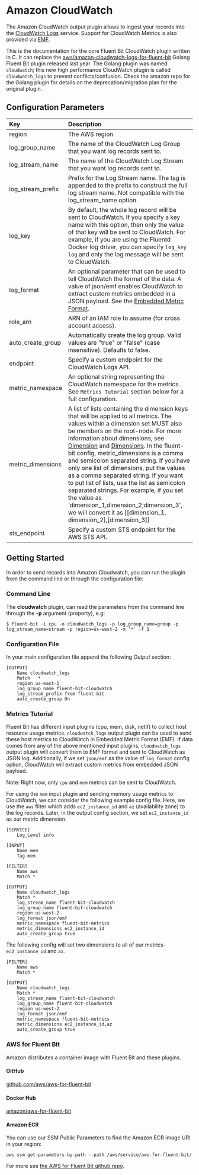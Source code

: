 # Amazon CloudWatch

The Amazon CloudWatch output plugin allows to ingest your records into the [CloudWatch Logs](https://docs.aws.amazon.com/AmazonCloudWatch/latest/logs/WhatIsCloudWatchLogs.html) service. Support for CloudWatch Metrics is also provided via [EMF](https://docs.aws.amazon.com/AmazonCloudWatch/latest/monitoring/CloudWatch_Embedded_Metric_Format_Specification.html).

This is the documentation for the core Fluent Bit CloudWatch plugin written in C. It can replace the [aws/amazon-cloudwatch-logs-for-fluent-bit](https://github.com/aws/amazon-cloudwatch-logs-for-fluent-bit) Golang Fluent Bit plugin released last year. The Golang plugin was named `cloudwatch`; this new high performance CloudWatch plugin is called `cloudwatch_logs` to prevent conflicts/confusion. Check the amazon repo for the Golang plugin for details on the deprecation/migration plan for the original plugin.

## Configuration Parameters

| Key | Description |
| :--- | :--- |
| region | The AWS region. |
| log\_group\_name | The name of the CloudWatch Log Group that you want log records sent to. |
| log\_stream\_name | The name of the CloudWatch Log Stream that you want log records sent to. |
| log\_stream\_prefix | Prefix for the Log Stream name. The tag is appended to the prefix to construct the full log stream name. Not compatible with the log\_stream\_name option. |
| log\_key | By default, the whole log record will be sent to CloudWatch. If you specify a key name with this option, then only the value of that key will be sent to CloudWatch. For example, if you are using the Fluentd Docker log driver, you can specify `log_key log` and only the log message will be sent to CloudWatch. |
| log\_format | An optional parameter that can be used to tell CloudWatch the format of the data. A value of json/emf enables CloudWatch to extract custom metrics embedded in a JSON payload. See the [Embedded Metric Format](https://docs.aws.amazon.com/AmazonCloudWatch/latest/monitoring/CloudWatch_Embedded_Metric_Format_Specification.html). |
| role\_arn | ARN of an IAM role to assume \(for cross account access\). |
| auto\_create\_group | Automatically create the log group. Valid values are "true" or "false" \(case insensitive\). Defaults to false. |
| endpoint | Specify a custom endpoint for the CloudWatch Logs API. |
| metric\_namespace | An optional string representing the CloudWatch namespace for the metrics. See `Metrics Tutorial` section below for a full configuration. |
| metric\_dimensions | A list of lists containing the dimension keys that will be applied to all metrics. The values within a dimension set MUST also be members on the root-node. For more information about dimensions, see [Dimension](https://docs.aws.amazon.com/AmazonCloudWatch/latest/APIReference/API_Dimension.html) and [Dimensions](https://docs.aws.amazon.com/AmazonCloudWatch/latest/monitoring/cloudwatch_concepts.html#Dimension). In the fluent-bit config, metric\_dimensions is a comma and semicolon separated string. If you have only one list of dimensions, put the values as a comma separated string. If you want to put list of lists, use the list as semicolon separated strings. For example, if you set the value as 'dimension\_1,dimension\_2;dimension\_3', we will convert it as \[\[dimension\_1, dimension\_2\],\[dimension\_3\]\] |
| sts\_endpoint | Specify a custom STS endpoint for the AWS STS API. |

## Getting Started

In order to send records into Amazon Cloudwatch, you can run the plugin from the command line or through the configuration file:

### Command Line

The **cloudwatch** plugin, can read the parameters from the command line through the **-p** argument \(property\), e.g:

```text
$ fluent-bit -i cpu -o cloudwatch_logs -p log_group_name=group -p log_stream_name=stream -p region=us-west-2 -m '*' -f 1
```

### Configuration File

In your main configuration file append the following _Output_ section:

```text
[OUTPUT]
    Name cloudwatch_logs
    Match   *
    region us-east-1
    log_group_name fluent-bit-cloudwatch
    log_stream_prefix from-fluent-bit-
    auto_create_group On
```

### Metrics Tutorial

Fluent Bit has different input plugins \(cpu, mem, disk, netif\) to collect host resource usage metrics. `cloudwatch_logs` output plugin can be used to send these host metrics to CloudWatch in Embedded Metric Format \(EMF\). If data comes from any of the above mentioned input plugins, `cloudwatch_logs` output plugin will convert them to EMF format and sent to CloudWatch as JSON log. Additionally, if we set `json/emf` as the value of `log_format` config option, CloudWatch will extract custom metrics from embedded JSON payload.

Note: Right now, only `cpu` and `mem` metrics can be sent to CloudWatch.

For using the `mem` input plugin and sending memory usage metrics to CloudWatch, we can consider the following example config file. Here, we use the `aws` filter which adds `ec2_instance_id` and `az` \(availability zone\) to the log records. Later, in the output config section, we set `ec2_instance_id` as our metric dimension.

```text
[SERVICE]
    Log_Level info

[INPUT]
    Name mem
    Tag mem

[FILTER]
    Name aws
    Match *

[OUTPUT]
    Name cloudwatch_logs
    Match *
    log_stream_name fluent-bit-cloudwatch
    log_group_name fluent-bit-cloudwatch
    region us-west-2
    log_format json/emf
    metric_namespace fluent-bit-metrics
    metric_dimensions ec2_instance_id
    auto_create_group true
```

The following config will set two dimensions to all of our metrics- `ec2_instance_id` and `az`.

```text
[FILTER]
    Name aws
    Match *

[OUTPUT]
    Name cloudwatch_logs
    Match *
    log_stream_name fluent-bit-cloudwatch
    log_group_name fluent-bit-cloudwatch
    region us-west-2
    log_format json/emf
    metric_namespace fluent-bit-metrics
    metric_dimensions ec2_instance_id,az
    auto_create_group true
```

### AWS for Fluent Bit

Amazon distributes a container image with Fluent Bit and these plugins.

#### GitHub

[github.com/aws/aws-for-fluent-bit](https://github.com/aws/aws-for-fluent-bit)

#### Docker Hub

[amazon/aws-for-fluent-bit](https://hub.docker.com/r/amazon/aws-for-fluent-bit/tags)

#### Amazon ECR

You can use our SSM Public Parameters to find the Amazon ECR image URI in your region:

```text
aws ssm get-parameters-by-path --path /aws/service/aws-for-fluent-bit/
```

For more see [the AWS for Fluent Bit github repo](https://github.com/aws/aws-for-fluent-bit#public-images).

